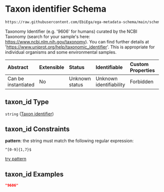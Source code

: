 # Taxon identifier Schema

```txt
https://raw.githubusercontent.com/EbiEga/ega-metadata-schema/main/schemas/EGA.common-definitions.json#/definitions/organism_descriptor/properties/taxon_id
```

Taxonomy Identifier (e.g. '9606' for humans) curated by the NCBI Taxonomy (search for your sample's here: <https://www.ncbi.nlm.nih.gov/taxonomy>). You can find further details at '<https://www.uniprot.org/help/taxonomic_identifier>'. This is appropriate for individual organisms and some environmental samples.

| Abstract            | Extensible | Status         | Identifiable            | Custom Properties | Additional Properties | Access Restrictions | Defined In                                                                                           |
| :------------------ | :--------- | :------------- | :---------------------- | :---------------- | :-------------------- | :------------------ | :--------------------------------------------------------------------------------------------------- |
| Can be instantiated | No         | Unknown status | Unknown identifiability | Forbidden         | Allowed               | none                | [EGA.common-definitions.json\*](../../../schemas/EGA.common-definitions.json "open original schema") |

## taxon\_id Type

`string` ([Taxon identifier](ega-12-definitions-organism-obi0100026-descriptor-block-properties-taxon-identifier.md))

## taxon\_id Constraints

**pattern**: the string must match the following regular expression:&#x20;

```regexp
^[0-9]{1,7}$
```

[try pattern](https://regexr.com/?expression=%5E%5B0-9%5D%7B1%2C7%7D%24 "try regular expression with regexr.com")

## taxon\_id Examples

```json
"9606"
```
